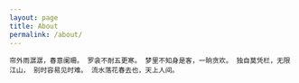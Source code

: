 ```yaml
---
layout: page
title: About
permalink: /about/
---
```

	帘外雨潺潺，春意阑珊。 罗衾不耐五更寒。 梦里不知身是客，一晌贪欢。 独自莫凭栏，无限江山， 别时容易见时难。 流水落花春去也，天上人间。

